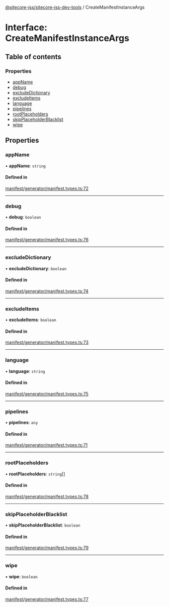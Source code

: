 [@sitecore-jss/sitecore-jss-dev-tools](../README.md) / CreateManifestInstanceArgs

# Interface: CreateManifestInstanceArgs

## Table of contents

### Properties

- [appName](CreateManifestInstanceArgs.md#appname)
- [debug](CreateManifestInstanceArgs.md#debug)
- [excludeDictionary](CreateManifestInstanceArgs.md#excludedictionary)
- [excludeItems](CreateManifestInstanceArgs.md#excludeitems)
- [language](CreateManifestInstanceArgs.md#language)
- [pipelines](CreateManifestInstanceArgs.md#pipelines)
- [rootPlaceholders](CreateManifestInstanceArgs.md#rootplaceholders)
- [skipPlaceholderBlacklist](CreateManifestInstanceArgs.md#skipplaceholderblacklist)
- [wipe](CreateManifestInstanceArgs.md#wipe)

## Properties

### appName

• **appName**: `string`

#### Defined in

[manifest/generator/manifest.types.ts:72](https://github.com/Sitecore/jss/blob/d9800fcb2/packages/sitecore-jss-dev-tools/src/manifest/generator/manifest.types.ts#L72)

___

### debug

• **debug**: `boolean`

#### Defined in

[manifest/generator/manifest.types.ts:76](https://github.com/Sitecore/jss/blob/d9800fcb2/packages/sitecore-jss-dev-tools/src/manifest/generator/manifest.types.ts#L76)

___

### excludeDictionary

• **excludeDictionary**: `boolean`

#### Defined in

[manifest/generator/manifest.types.ts:74](https://github.com/Sitecore/jss/blob/d9800fcb2/packages/sitecore-jss-dev-tools/src/manifest/generator/manifest.types.ts#L74)

___

### excludeItems

• **excludeItems**: `boolean`

#### Defined in

[manifest/generator/manifest.types.ts:73](https://github.com/Sitecore/jss/blob/d9800fcb2/packages/sitecore-jss-dev-tools/src/manifest/generator/manifest.types.ts#L73)

___

### language

• **language**: `string`

#### Defined in

[manifest/generator/manifest.types.ts:75](https://github.com/Sitecore/jss/blob/d9800fcb2/packages/sitecore-jss-dev-tools/src/manifest/generator/manifest.types.ts#L75)

___

### pipelines

• **pipelines**: `any`

#### Defined in

[manifest/generator/manifest.types.ts:71](https://github.com/Sitecore/jss/blob/d9800fcb2/packages/sitecore-jss-dev-tools/src/manifest/generator/manifest.types.ts#L71)

___

### rootPlaceholders

• **rootPlaceholders**: `string`[]

#### Defined in

[manifest/generator/manifest.types.ts:78](https://github.com/Sitecore/jss/blob/d9800fcb2/packages/sitecore-jss-dev-tools/src/manifest/generator/manifest.types.ts#L78)

___

### skipPlaceholderBlacklist

• **skipPlaceholderBlacklist**: `boolean`

#### Defined in

[manifest/generator/manifest.types.ts:79](https://github.com/Sitecore/jss/blob/d9800fcb2/packages/sitecore-jss-dev-tools/src/manifest/generator/manifest.types.ts#L79)

___

### wipe

• **wipe**: `boolean`

#### Defined in

[manifest/generator/manifest.types.ts:77](https://github.com/Sitecore/jss/blob/d9800fcb2/packages/sitecore-jss-dev-tools/src/manifest/generator/manifest.types.ts#L77)
